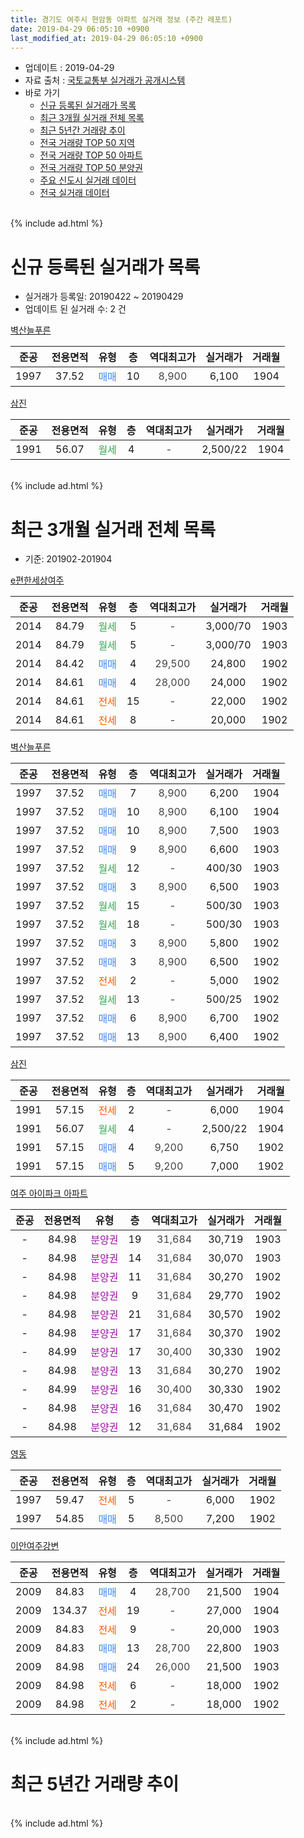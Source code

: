 ```yaml
---
title: 경기도 여주시 현암동 아파트 실거래 정보 (주간 레포트)
date: 2019-04-29 06:05:10 +0900
last_modified_at: 2019-04-29 06:05:10 +0900
---
```


* 업데이트 : 2019-04-29
* 자료 출처 : [국토교통부 실거래가 공개시스템](http://rt.molit.go.kr)
* 바로 가기
    * [신규 등록된 실거래가 목록](#신규-등록된-실거래가-목록)
    * [최근 3개월 실거래 전체 목록](#최근-3개월-실거래-전체-목록)
    * [최근 5년간 거래량 추이](#최근-5년간-거래량-추이)
    * [전국 거래량 TOP 50 지역](https://inasie.github.io/apt-trade-info/최근-3개월-전국에서-가장-거래가-많이-발생한-지역)
    * [전국 거래량 TOP 50 아파트](https://inasie.github.io/apt-trade-info/최근-3개월-전국에서-가장-거래가-많이-발생한-아파트)
    * [전국 거래량 TOP 50 분양권](https://inasie.github.io/apt-trade-info/최근-3개월-전국에서-가장-거래가-많이-발생한-분양권)
    * [주요 신도시 실거래 데이터](https://inasie.github.io/apt-trade-info/주요-신도시)
    * [전국 실거래 데이터](https://inasie.github.io/apt-trade-info/전국)
<br>
{% include ad.html %}
<br>

# 신규 등록된 실거래가 목록
* 실거래가 등록일: 20190422 ~ 20190429
* 업데이트 된 실거래 수: 2 건


[벽산늘푸른](https://search.naver.com/search.naver?query=%EA%B2%BD%EA%B8%B0%EB%8F%84+%EC%97%AC%EC%A3%BC%EC%8B%9C+%ED%98%84%EC%95%94%EB%8F%99+%EB%B2%BD%EC%82%B0%EB%8A%98%ED%91%B8%EB%A5%B8)

|준공|전용면적|유형|층|역대최고가|실거래가|거래월|
|:---:|:---:|:---:|:---:|:---:|:---:|:---:|
|1997|37.52|<span style="color:#4285f3">매매</span>|10|<span style="color:#444444">8,900</span>|6,100|1904|

[삼진](https://search.naver.com/search.naver?query=%EA%B2%BD%EA%B8%B0%EB%8F%84+%EC%97%AC%EC%A3%BC%EC%8B%9C+%ED%98%84%EC%95%94%EB%8F%99+%EC%82%BC%EC%A7%84)

|준공|전용면적|유형|층|역대최고가|실거래가|거래월|
|:---:|:---:|:---:|:---:|:---:|:---:|:---:|
|1991|56.07|<span style="color:#34a853">월세</span>|4|<span style="color:#444444">-</span>|2,500/22|1904|


<br>
{% include ad.html %}
<br>

# 최근 3개월 실거래 전체 목록
* 기준: 201902-201904


[e편한세상여주](https://search.naver.com/search.naver?query=%EA%B2%BD%EA%B8%B0%EB%8F%84+%EC%97%AC%EC%A3%BC%EC%8B%9C+%ED%98%84%EC%95%94%EB%8F%99+e%ED%8E%B8%ED%95%9C%EC%84%B8%EC%83%81%EC%97%AC%EC%A3%BC)

|준공|전용면적|유형|층|역대최고가|실거래가|거래월|
|:---:|:---:|:---:|:---:|:---:|:---:|:---:|
|2014|84.79|<span style="color:#34a853">월세</span>|5|<span style="color:#444444">-</span>|3,000/70|1903|
|2014|84.79|<span style="color:#34a853">월세</span>|5|<span style="color:#444444">-</span>|3,000/70|1903|
|2014|84.42|<span style="color:#4285f3">매매</span>|4|<span style="color:#444444">29,500</span>|24,800|1902|
|2014|84.61|<span style="color:#4285f3">매매</span>|4|<span style="color:#444444">28,000</span>|24,000|1902|
|2014|84.61|<span style="color:#ff5a00">전세</span>|15|<span style="color:#444444">-</span>|22,000|1902|
|2014|84.61|<span style="color:#ff5a00">전세</span>|8|<span style="color:#444444">-</span>|20,000|1902|

[벽산늘푸른](https://search.naver.com/search.naver?query=%EA%B2%BD%EA%B8%B0%EB%8F%84+%EC%97%AC%EC%A3%BC%EC%8B%9C+%ED%98%84%EC%95%94%EB%8F%99+%EB%B2%BD%EC%82%B0%EB%8A%98%ED%91%B8%EB%A5%B8)

|준공|전용면적|유형|층|역대최고가|실거래가|거래월|
|:---:|:---:|:---:|:---:|:---:|:---:|:---:|
|1997|37.52|<span style="color:#4285f3">매매</span>|7|<span style="color:#444444">8,900</span>|6,200|1904|
|1997|37.52|<span style="color:#4285f3">매매</span>|10|<span style="color:#444444">8,900</span>|6,100|1904|
|1997|37.52|<span style="color:#4285f3">매매</span>|10|<span style="color:#444444">8,900</span>|7,500|1903|
|1997|37.52|<span style="color:#4285f3">매매</span>|9|<span style="color:#444444">8,900</span>|6,600|1903|
|1997|37.52|<span style="color:#34a853">월세</span>|12|<span style="color:#444444">-</span>|400/30|1903|
|1997|37.52|<span style="color:#4285f3">매매</span>|3|<span style="color:#444444">8,900</span>|6,500|1903|
|1997|37.52|<span style="color:#34a853">월세</span>|15|<span style="color:#444444">-</span>|500/30|1903|
|1997|37.52|<span style="color:#34a853">월세</span>|18|<span style="color:#444444">-</span>|500/30|1903|
|1997|37.52|<span style="color:#4285f3">매매</span>|3|<span style="color:#444444">8,900</span>|5,800|1902|
|1997|37.52|<span style="color:#4285f3">매매</span>|3|<span style="color:#444444">8,900</span>|6,500|1902|
|1997|37.52|<span style="color:#ff5a00">전세</span>|2|<span style="color:#444444">-</span>|5,000|1902|
|1997|37.52|<span style="color:#34a853">월세</span>|13|<span style="color:#444444">-</span>|500/25|1902|
|1997|37.52|<span style="color:#4285f3">매매</span>|6|<span style="color:#444444">8,900</span>|6,700|1902|
|1997|37.52|<span style="color:#4285f3">매매</span>|13|<span style="color:#444444">8,900</span>|6,400|1902|

[삼진](https://search.naver.com/search.naver?query=%EA%B2%BD%EA%B8%B0%EB%8F%84+%EC%97%AC%EC%A3%BC%EC%8B%9C+%ED%98%84%EC%95%94%EB%8F%99+%EC%82%BC%EC%A7%84)

|준공|전용면적|유형|층|역대최고가|실거래가|거래월|
|:---:|:---:|:---:|:---:|:---:|:---:|:---:|
|1991|57.15|<span style="color:#ff5a00">전세</span>|2|<span style="color:#444444">-</span>|6,000|1904|
|1991|56.07|<span style="color:#34a853">월세</span>|4|<span style="color:#444444">-</span>|2,500/22|1904|
|1991|57.15|<span style="color:#4285f3">매매</span>|4|<span style="color:#444444">9,200</span>|6,750|1902|
|1991|57.15|<span style="color:#4285f3">매매</span>|5|<span style="color:#444444">9,200</span>|7,000|1902|

[여주 아이파크 아파트](https://search.naver.com/search.naver?query=%EA%B2%BD%EA%B8%B0%EB%8F%84+%EC%97%AC%EC%A3%BC%EC%8B%9C+%ED%98%84%EC%95%94%EB%8F%99+%EC%97%AC%EC%A3%BC+%EC%95%84%EC%9D%B4%ED%8C%8C%ED%81%AC+%EC%95%84%ED%8C%8C%ED%8A%B8)

|준공|전용면적|유형|층|역대최고가|실거래가|거래월|
|:---:|:---:|:---:|:---:|:---:|:---:|:---:|
|-|84.98|<span style="color:#9C11A5">분양권</span>|19|<span style="color:#444444">31,684</span>|30,719|1903|
|-|84.98|<span style="color:#9C11A5">분양권</span>|14|<span style="color:#444444">31,684</span>|30,070|1903|
|-|84.98|<span style="color:#9C11A5">분양권</span>|11|<span style="color:#444444">31,684</span>|30,270|1902|
|-|84.98|<span style="color:#9C11A5">분양권</span>|9|<span style="color:#444444">31,684</span>|29,770|1902|
|-|84.98|<span style="color:#9C11A5">분양권</span>|21|<span style="color:#444444">31,684</span>|30,570|1902|
|-|84.98|<span style="color:#9C11A5">분양권</span>|17|<span style="color:#444444">31,684</span>|30,370|1902|
|-|84.99|<span style="color:#9C11A5">분양권</span>|17|<span style="color:#444444">30,400</span>|30,330|1902|
|-|84.98|<span style="color:#9C11A5">분양권</span>|13|<span style="color:#444444">31,684</span>|30,270|1902|
|-|84.99|<span style="color:#9C11A5">분양권</span>|16|<span style="color:#444444">30,400</span>|30,330|1902|
|-|84.98|<span style="color:#9C11A5">분양권</span>|16|<span style="color:#444444">31,684</span>|30,470|1902|
|-|84.98|<span style="color:#9C11A5">분양권</span>|12|<span style="color:#444444">31,684</span>|31,684|1902|

[영동](https://search.naver.com/search.naver?query=%EA%B2%BD%EA%B8%B0%EB%8F%84+%EC%97%AC%EC%A3%BC%EC%8B%9C+%ED%98%84%EC%95%94%EB%8F%99+%EC%98%81%EB%8F%99)

|준공|전용면적|유형|층|역대최고가|실거래가|거래월|
|:---:|:---:|:---:|:---:|:---:|:---:|:---:|
|1997|59.47|<span style="color:#ff5a00">전세</span>|5|<span style="color:#444444">-</span>|6,000|1902|
|1997|54.85|<span style="color:#4285f3">매매</span>|5|<span style="color:#444444">8,500</span>|7,200|1902|

[이안여주강변](https://search.naver.com/search.naver?query=%EA%B2%BD%EA%B8%B0%EB%8F%84+%EC%97%AC%EC%A3%BC%EC%8B%9C+%ED%98%84%EC%95%94%EB%8F%99+%EC%9D%B4%EC%95%88%EC%97%AC%EC%A3%BC%EA%B0%95%EB%B3%80)

|준공|전용면적|유형|층|역대최고가|실거래가|거래월|
|:---:|:---:|:---:|:---:|:---:|:---:|:---:|
|2009|84.83|<span style="color:#4285f3">매매</span>|4|<span style="color:#444444">28,700</span>|21,500|1904|
|2009|134.37|<span style="color:#ff5a00">전세</span>|19|<span style="color:#444444">-</span>|27,000|1904|
|2009|84.83|<span style="color:#ff5a00">전세</span>|9|<span style="color:#444444">-</span>|20,000|1903|
|2009|84.83|<span style="color:#4285f3">매매</span>|13|<span style="color:#444444">28,700</span>|22,800|1903|
|2009|84.98|<span style="color:#4285f3">매매</span>|24|<span style="color:#444444">26,000</span>|21,500|1903|
|2009|84.98|<span style="color:#ff5a00">전세</span>|6|<span style="color:#444444">-</span>|18,000|1902|
|2009|84.98|<span style="color:#ff5a00">전세</span>|2|<span style="color:#444444">-</span>|18,000|1902|


<br>
{% include ad.html %}
<br>

# 최근 5년간 거래량 추이


<div style="width:100%;">
    <canvas id="deal_progress" height="200"></canvas>
</div>

<script>
new Chart(document.getElementById("deal_progress"), {
    type: 'line',
    data: {
        labels: ['201404','201405','201406','201407','201408','201409','201410','201411','201412','201501','201502','201503','201504','201505','201506','201507','201508','201509','201510','201511','201512','201601','201602','201603','201604','201605','201606','201607','201608','201609','201610','201611','201612','201701','201702','201703','201704','201705','201706','201707','201708','201709','201710','201711','201712','201801','201802','201803','201804','201805','201806','201807','201808','201809','201810','201811','201812','201901','201902','201903','201904'],
        datasets: [{
            label: '매매',
            pointRadius: 1,
            data: [10, 17, 9, 14, 11, 15, 23, 15, 8, 14, 24, 44, 24, 22, 25, 34, 29, 27, 22, 15, 14, 13, 14, 34, 24, 19, 22, 14, 22, 17, 16, 20, 7, 7, 10, 6, 11, 12, 8, 11, 15, 9, 15, 11, 7, 10, 7, 13, 7, 8, 9, 7, 11, 9, 5, 3, 7, 9, 18, 7, 3],
            borderColor: "rgba(255, 201, 14, 1)",
            backgroundColor: "rgba(255, 201, 14, 0.5)",
            fill: false,
            lineTension: 0
        },{
            label: '전월세',
            pointRadius: 1,
            data: [11, 10, 5, 18, 20, 16, 19, 7, 10, 14, 13, 9, 17, 10, 9, 9, 10, 16, 18, 8, 7, 7, 13, 9, 8, 8, 11, 9, 10, 11, 11, 9, 3, 7, 8, 9, 9, 8, 9, 10, 16, 8, 13, 15, 6, 10, 10, 9, 10, 7, 18, 5, 8, 6, 15, 10, 12, 7, 7, 6, 3],
            borderColor: "rgba(0, 141, 185, 1)",
            backgroundColor: "rgba(0, 141, 185, 0.5)",
            fill: false,
            lineTension: 0
        }
        ]
    },
    options: {
        responsive: true,
        title: {
            display: false
        },
        tooltips: {
            mode: 'index',
            intersect: false
        },
        hover: {
            mode: 'nearest',
            intersect: true
        },
        scales: {
            xAxes: [{
                display: true,
                scaleLabel: {
                    display: true,
                    labelString: '년/월'
                }
            }],
            yAxes: [{
                display: true,
                ticks: {
                    suggestedMin: 0,
                },
                scaleLabel: {
                    display: true,
                    labelString: '실거래 수'
                }
            }]
        }
    }
});

</script>


<br>
{% include ad.html %}
<br>

